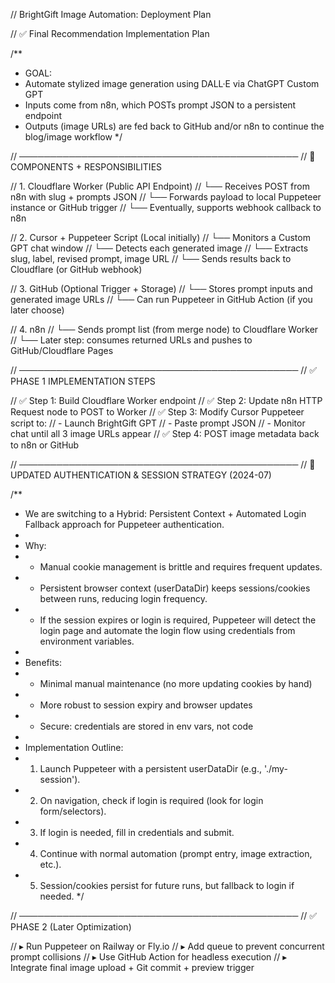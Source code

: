 // BrightGift Image Automation: Deployment Plan

// ✅ Final Recommendation Implementation Plan

/**
 * GOAL:
 * Automate stylized image generation using DALL·E via ChatGPT Custom GPT
 * Inputs come from n8n, which POSTs prompt JSON to a persistent endpoint
 * Outputs (image URLs) are fed back to GitHub and/or n8n to continue the blog/image workflow
 */

// ─────────────────────────────────────────────
// 🔧 COMPONENTS + RESPONSIBILITIES

// 1. Cloudflare Worker (Public API Endpoint)
// └── Receives POST from n8n with slug + prompts JSON
// └── Forwards payload to local Puppeteer instance or GitHub trigger
// └── Eventually, supports webhook callback to n8n

// 2. Cursor + Puppeteer Script (Local initially)
// └── Monitors a Custom GPT chat window
// └── Detects each generated image
// └── Extracts slug, label, revised prompt, image URL
// └── Sends results back to Cloudflare (or GitHub webhook)

// 3. GitHub (Optional Trigger + Storage)
// └── Stores prompt inputs and generated image URLs
// └── Can run Puppeteer in GitHub Action (if you later choose)

// 4. n8n
// └── Sends prompt list (from merge node) to Cloudflare Worker
// └── Later step: consumes returned URLs and pushes to GitHub/Cloudflare Pages


// ─────────────────────────────────────────────
// ✅ PHASE 1 IMPLEMENTATION STEPS

// ✅ Step 1: Build Cloudflare Worker endpoint
// ✅ Step 2: Update n8n HTTP Request node to POST to Worker
// ✅ Step 3: Modify Cursor Puppeteer script to:
//          - Launch BrightGift GPT
//          - Paste prompt JSON
//          - Monitor chat until all 3 image URLs appear
// ✅ Step 4: POST image metadata back to n8n or GitHub

// ─────────────────────────────────────────────
// 🔄 UPDATED AUTHENTICATION & SESSION STRATEGY (2024-07)

/**
 * We are switching to a Hybrid: Persistent Context + Automated Login Fallback approach for Puppeteer authentication.
 *
 * Why:
 * - Manual cookie management is brittle and requires frequent updates.
 * - Persistent browser context (userDataDir) keeps sessions/cookies between runs, reducing login frequency.
 * - If the session expires or login is required, Puppeteer will detect the login page and automate the login flow using credentials from environment variables.
 *
 * Benefits:
 * - Minimal manual maintenance (no more updating cookies by hand)
 * - More robust to session expiry and browser updates
 * - Secure: credentials are stored in env vars, not code
 *
 * Implementation Outline:
 * 1. Launch Puppeteer with a persistent userDataDir (e.g., './my-session').
 * 2. On navigation, check if login is required (look for login form/selectors).
 * 3. If login is needed, fill in credentials and submit.
 * 4. Continue with normal automation (prompt entry, image extraction, etc.).
 * 5. Session/cookies persist for future runs, but fallback to login if needed.
 */

// ─────────────────────────────────────────────
// ✅ PHASE 2 (Later Optimization)

// ▸ Run Puppeteer on Railway or Fly.io
// ▸ Add queue to prevent concurrent prompt collisions
// ▸ Use GitHub Action for headless execution
// ▸ Integrate final image upload + Git commit + preview trigger 